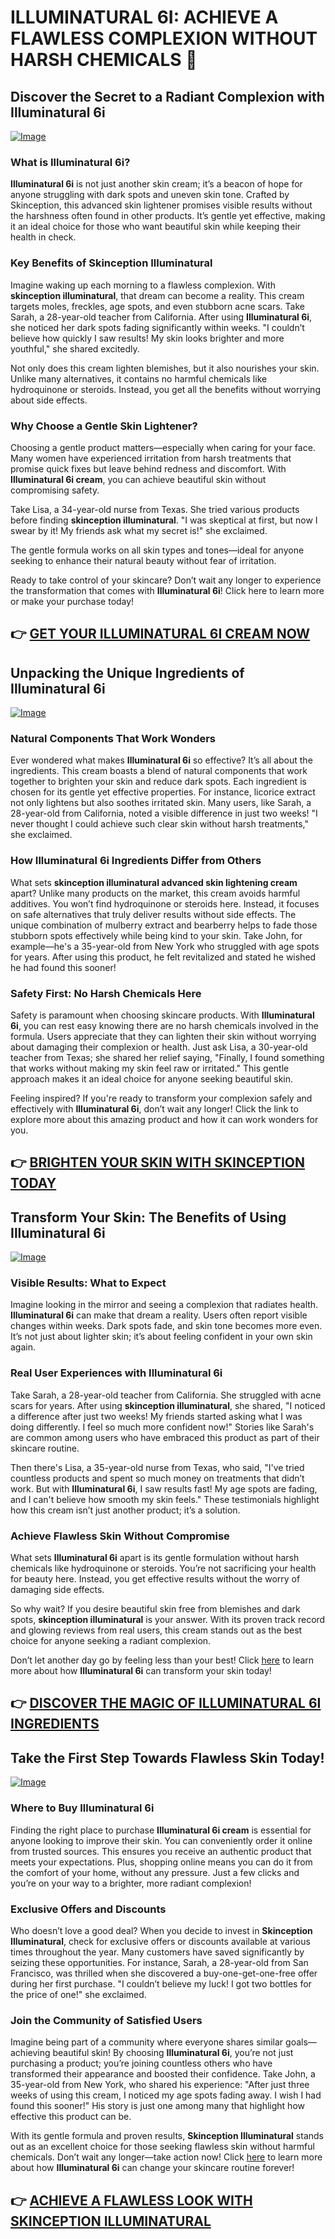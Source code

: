 # ILLUMINATURAL 6I: ACHIEVE A FLAWLESS COMPLEXION WITHOUT HARSH CHEMICALS 🌟

## Discover the Secret to a Radiant Complexion with Illuminatural 6i

[![Image](https://www2.sellhealth.com/113/illuminatural_468x80-white.gif)](https://gchaffi.com/4Ccb7eie)

### What is Illuminatural 6i?
**Illuminatural 6i** is not just another skin cream; it’s a beacon of hope for anyone struggling with dark spots and uneven skin tone. Crafted by Skinception, this advanced skin lightener promises visible results without the harshness often found in other products. It’s gentle yet effective, making it an ideal choice for those who want beautiful skin while keeping their health in check.

### Key Benefits of Skinception Illuminatural
Imagine waking up each morning to a flawless complexion. With **skinception illuminatural**, that dream can become a reality. This cream targets moles, freckles, age spots, and even stubborn acne scars. Take Sarah, a 28-year-old teacher from California. After using **Illuminatural 6i**, she noticed her dark spots fading significantly within weeks. "I couldn’t believe how quickly I saw results! My skin looks brighter and more youthful," she shared excitedly.

Not only does this cream lighten blemishes, but it also nourishes your skin. Unlike many alternatives, it contains no harmful chemicals like hydroquinone or steroids. Instead, you get all the benefits without worrying about side effects.

### Why Choose a Gentle Skin Lightener?
Choosing a gentle product matters—especially when caring for your face. Many women have experienced irritation from harsh treatments that promise quick fixes but leave behind redness and discomfort. With **Illuminatural 6i cream**, you can achieve beautiful skin without compromising safety.

Take Lisa, a 34-year-old nurse from Texas. She tried various products before finding **skinception illuminatural**. "I was skeptical at first, but now I swear by it! My friends ask what my secret is!" she exclaimed.

The gentle formula works on all skin types and tones—ideal for anyone seeking to enhance their natural beauty without fear of irritation.

Ready to take control of your skincare? Don’t wait any longer to experience the transformation that comes with **Illuminatural 6i**! Click here to learn more or make your purchase today!



## 👉 [GET YOUR ILLUMINATURAL 6I CREAM NOW](https://gchaffi.com/4Ccb7eie)

## Unpacking the Unique Ingredients of Illuminatural 6i
[![Image](https://www2.sellhealth.com/113/illuminatural6i_icon001_600x600.jpg)](https://gchaffi.com/4Ccb7eie)

### Natural Components That Work Wonders  
Ever wondered what makes **Illuminatural 6i** so effective? It’s all about the ingredients. This cream boasts a blend of natural components that work together to brighten your skin and reduce dark spots. Each ingredient is chosen for its gentle yet effective properties. For instance, licorice extract not only lightens but also soothes irritated skin. Many users, like Sarah, a 28-year-old from California, noted a visible difference in just two weeks! "I never thought I could achieve such clear skin without harsh treatments," she exclaimed.

### How Illuminatural 6i Ingredients Differ from Others  
What sets **skinception illuminatural advanced skin lightening cream** apart? Unlike many products on the market, this cream avoids harmful additives. You won’t find hydroquinone or steroids here. Instead, it focuses on safe alternatives that truly deliver results without side effects. The unique combination of mulberry extract and bearberry helps to fade those stubborn spots effectively while being kind to your skin. Take John, for example—he's a 35-year-old from New York who struggled with age spots for years. After using this product, he felt revitalized and stated he wished he had found this sooner! 

### Safety First: No Harsh Chemicals Here  
Safety is paramount when choosing skincare products. With **Illuminatural 6i**, you can rest easy knowing there are no harsh chemicals involved in the formula. Users appreciate that they can lighten their skin without worrying about damaging their complexion or health. Just ask Lisa, a 30-year-old teacher from Texas; she shared her relief saying, "Finally, I found something that works without making my skin feel raw or irritated." This gentle approach makes it an ideal choice for anyone seeking beautiful skin.

Feeling inspired? If you're ready to transform your complexion safely and effectively with **Illuminatural 6i**, don’t wait any longer! Click the link to explore more about this amazing product and how it can work wonders for you.



## 👉 [BRIGHTEN YOUR SKIN WITH SKINCEPTION TODAY](https://gchaffi.com/4Ccb7eie)

## Transform Your Skin: The Benefits of Using Illuminatural 6i

[![Image](https://www2.sellhealth.com/113/illuminatural_728x90.gif)](https://gchaffi.com/4Ccb7eie)

### Visible Results: What to Expect
Imagine looking in the mirror and seeing a complexion that radiates health. **Illuminatural 6i** can make that dream a reality. Users often report visible changes within weeks. Dark spots fade, and skin tone becomes more even. It’s not just about lighter skin; it’s about feeling confident in your own skin again.

### Real User Experiences with Illuminatural 6i
Take Sarah, a 28-year-old teacher from California. She struggled with acne scars for years. After using **skinception illuminatural**, she shared, "I noticed a difference after just two weeks! My friends started asking what I was doing differently. I feel so much more confident now!" Stories like Sarah's are common among users who have embraced this product as part of their skincare routine.

Then there's Lisa, a 35-year-old nurse from Texas, who said, "I've tried countless products and spent so much money on treatments that didn’t work. But with **Illuminatural 6i**, I saw results fast! My age spots are fading, and I can't believe how smooth my skin feels." These testimonials highlight how this cream isn’t just another product; it’s a solution.

### Achieve Flawless Skin Without Compromise
What sets **Illuminatural 6i** apart is its gentle formulation without harsh chemicals like hydroquinone or steroids. You’re not sacrificing your health for beauty here. Instead, you get effective results without the worry of damaging side effects.

So why wait? If you desire beautiful skin free from blemishes and dark spots, **skinception illuminatural** is your answer. With its proven track record and glowing reviews from real users, this cream stands out as the best choice for anyone seeking a radiant complexion.

Don’t let another day go by feeling less than your best! Click [here](https://gchaffi.com/4Ccb7eie) to learn more about how **Illuminatural 6i** can transform your skin today!



## 👉 [DISCOVER THE MAGIC OF ILLUMINATURAL 6I INGREDIENTS](https://gchaffi.com/4Ccb7eie)

## Take the First Step Towards Flawless Skin Today!  
[![Image](https://www2.sellhealth.com/113/illuminatural_250x250.gif)](https://gchaffi.com/4Ccb7eie)  

### Where to Buy Illuminatural 6i  
Finding the right place to purchase **Illuminatural 6i cream** is essential for anyone looking to improve their skin. You can conveniently order it online from trusted sources. This ensures you receive an authentic product that meets your expectations. Plus, shopping online means you can do it from the comfort of your home, without any pressure. Just a few clicks and you’re on your way to a brighter, more radiant complexion!

### Exclusive Offers and Discounts  
Who doesn’t love a good deal? When you decide to invest in **Skinception Illuminatural**, check for exclusive offers or discounts available at various times throughout the year. Many customers have saved significantly by seizing these opportunities. For instance, Sarah, a 28-year-old from San Francisco, was thrilled when she discovered a buy-one-get-one-free offer during her first purchase. "I couldn’t believe my luck! I got two bottles for the price of one!" she exclaimed.

### Join the Community of Satisfied Users  
Imagine being part of a community where everyone shares similar goals—achieving beautiful skin! By choosing **Illuminatural 6i**, you’re not just purchasing a product; you’re joining countless others who have transformed their appearance and boosted their confidence. Take John, a 35-year-old from New York, who shared his experience: "After just three weeks of using this cream, I noticed my age spots fading away. I wish I had found this sooner!" His story is just one among many that highlight how effective this product can be.

With its gentle formula and proven results, **Skinception Illuminatural** stands out as an excellent choice for those seeking flawless skin without harmful chemicals. Don’t wait any longer—take action now! Click [here](https://gchaffi.com/4Ccb7eie) to learn more about how **Illuminatural 6i** can change your skincare routine forever!



## 👉 [ACHIEVE A FLAWLESS LOOK WITH SKINCEPTION ILLUMINATURAL](https://gchaffi.com/4Ccb7eie)